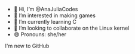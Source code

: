 - 👋 Hi, I’m @AnaJuliaCodes
- 👀 I’m interested in making games
- 🌱 I’m currently learning C
- 💞️ I’m looking to collaborate on the Linux kernel
- 😄 Pronouns: she/her

I'm new to GitHub
